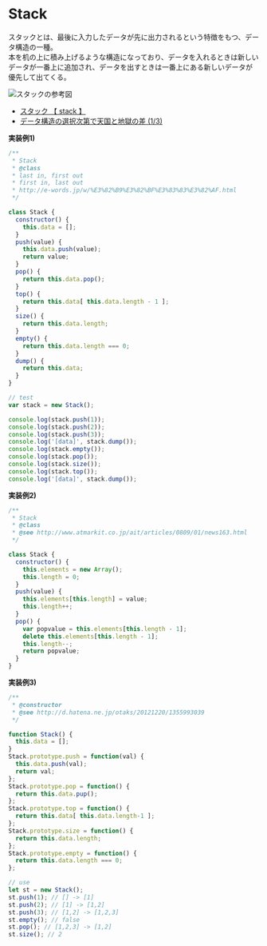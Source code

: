 # Stack

スタックとは、最後に入力したデータが先に出力されるという特徴をもつ、データ構造の一種。  
本を机の上に積み上げるような構造になっており、データを入れるときは新しいデータが一番上に追加され、データを出すときは一番上にある新しいデータが優先して出てくる。  

![スタックの参考図](http://image.itmedia.co.jp/ait/articles/0809/01/r20algorithm0201.jpg)

- [スタック 【 stack 】](http://e-words.jp/w/%E3%82%B9%E3%82%BF%E3%83%83%E3%82%AF.html)
- [データ構造の選択次第で天国と地獄の差 (1/3)](http://www.atmarkit.co.jp/ait/articles/0809/01/news163.html)

__実装例1)__
```js
/**
 * Stack
 * @class
 * last in, first out
 * first in, last out
 * http://e-words.jp/w/%E3%82%B9%E3%82%BF%E3%83%83%E3%82%AF.html
 */

class Stack {
  constructor() {
    this.data = [];
  }
  push(value) {
    this.data.push(value);
    return value;
  }
  pop() {
    return this.data.pop();
  }
  top() {
    return this.data[ this.data.length - 1 ];
  }
  size() {
    return this.data.length;
  }
  empty() {
    return this.data.length === 0;
  }
  dump() {
    return this.data;
  }
}

// test
var stack = new Stack();

console.log(stack.push(1));
console.log(stack.push(2));
console.log(stack.push(3));
console.log('[data]', stack.dump());
console.log(stack.empty());
console.log(stack.pop());
console.log(stack.size());
console.log(stack.top());
console.log('[data]', stack.dump());
```

__実装例2)__
```js
/**
 * Stack
 * @class
 * @see http://www.atmarkit.co.jp/ait/articles/0809/01/news163.html
 */

class Stack {
  constructor() {
    this.elements = new Array();
    this.length = 0;
  }
  push(value) {
    this.elements[this.length] = value;
    this.length++;
  }
  pop() {
    var popvalue = this.elements[this.length - 1];
    delete this.elements[this.length - 1];
    this.length--;
    return popvalue;
  }
}
```

__実装例3)__
```js
/**
 * @constructor
 * @see http://d.hatena.ne.jp/otaks/20121220/1355993039
 */

function Stack() {
  this.data = [];
}
Stack.prototype.push = function(val) {
  this.data.push(val);
  return val;
};
Stack.prototype.pop = function() {
  return this.data.pup();
};
Stack.prototype.top = function() {
  return this.data[ this.data.length-1 ];
};
Stack.prototype.size = function() {
  return this.data.length;
};
Stack.prototype.empty = function() {
  return this.data.length === 0;
};

// use
let st = new Stack();
st.push(1); // [] -> [1]
st.push(2); // [1] -> [1,2]
st.push(3); // [1,2] -> [1,2,3]
st.empty(); // false
st.pop(); // [1,2,3] -> [1,2]
st.size(); // 2
```
